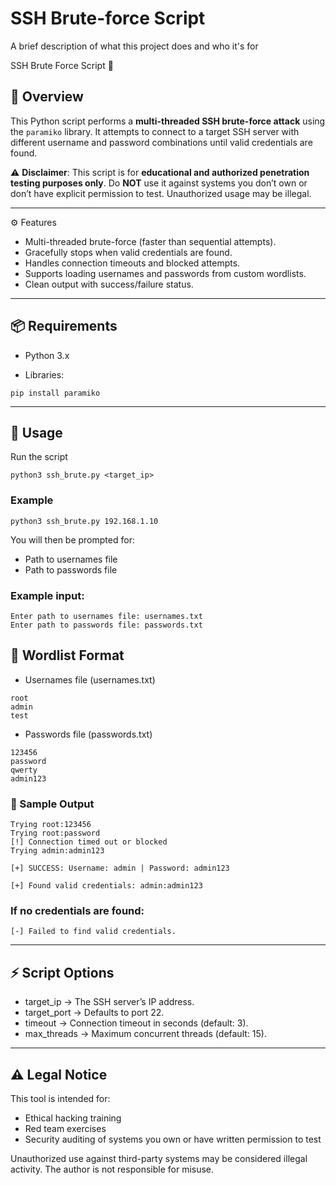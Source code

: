 
# SSH Brute-force Script

A brief description of what this project does and who it's for

SSH Brute Force Script 🔐
## 📌 Overview

This Python script performs a **multi-threaded SSH brute-force attack** using the `paramiko` library. It attempts to connect to a target SSH server with different username and password combinations until valid credentials are found.

⚠️ **Disclaimer**: This script is for **educational and authorized penetration testing purposes only**. Do **NOT** use it against systems you don’t own or don’t have explicit permission to test. Unauthorized usage may be illegal.

---
⚙️ Features

- Multi-threaded brute-force (faster than sequential attempts).
- Gracefully stops when valid credentials are found.
- Handles connection timeouts and blocked attempts.
- Supports loading usernames and passwords from custom wordlists.
- Clean output with success/failure status.

---

## 📦 Requirements

- Python 3.x

- Libraries:

``` pip install paramiko ```

---


## 🚀 Usage

Run the script

` python3 ssh_brute.py <target_ip> `


### Example

` python3 ssh_brute.py 192.168.1.10 `


You will then be prompted for:

- Path to usernames file
- Path to passwords file

### Example input:

```
Enter path to usernames file: usernames.txt
Enter path to passwords file: passwords.txt
```

## 📂 Wordlist Format

- Usernames file (usernames.txt)

```
root
admin
test
```


- Passwords file (passwords.txt)

```
123456
password
qwerty
admin123
```

### 📝 Sample Output
```
Trying root:123456
Trying root:password
[!] Connection timed out or blocked
Trying admin:admin123

[+] SUCCESS: Username: admin | Password: admin123

[+] Found valid credentials: admin:admin123
```

### If no credentials are found:
```
[-] Failed to find valid credentials.
```
--- 

## ⚡ Script Options

- target_ip → The SSH server’s IP address.
- target_port → Defaults to port 22.
- timeout → Connection timeout in seconds (default: 3).
- max_threads → Maximum concurrent threads (default: 15).

---

## ⚠️ Legal Notice

This tool is intended for:

- Ethical hacking training
- Red team exercises
- Security auditing of systems you own or have written permission to test

Unauthorized use against third-party systems may be considered illegal activity. The author is not responsible for misuse.
